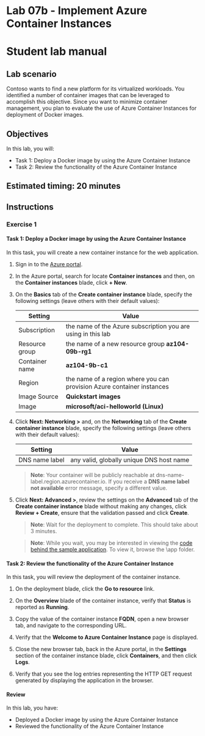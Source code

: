 # Lab 07b - Implement Azure Container Instances
# Student lab manual

## Lab scenario

Contoso wants to find a new platform for its virtualized workloads. You identified a number of container images that can be leveraged to accomplish this objective. Since you want to minimize container management, you plan to evaluate the use of Azure Container Instances for deployment of Docker images.

## Objectives

In this lab, you will:

- Task 1: Deploy a Docker image by using the Azure Container Instance
- Task 2: Review the functionality of the Azure Container Instance

## Estimated timing: 20 minutes

## Instructions

### Exercise 1

#### Task 1: Deploy a Docker image by using the Azure Container Instance

In this task, you will create a new container instance for the web application.

1. Sign in to the [Azure portal](https://portal.azure.com).

1. In the Azure portal, search for locate **Container instances** and then, on the **Container instances** blade, click **+ New**.

1. On the **Basics** tab of the **Create container instance** blade, specify the following settings (leave others with their default values):

    | Setting | Value |
    | ---- | ---- |
    | Subscription | the name of the Azure subscription you are using in this lab |
    | Resource group | the name of a new resource group **az104-09b-rg1** |
    | Container name | **az104-9b-c1** |
    | Region | the name of a region where you can provision Azure container instances |
    | Image Source | **Quickstart images** |
    | Image | **microsoft/aci-helloworld (Linux)** |

1. Click **Next: Networking >** and, on the **Networking** tab of the **Create container instance** blade, specify the following settings (leave others with their default values):

    | Setting | Value |
    | --- | --- |
    | DNS name label | any valid, globally unique DNS host name |

    >**Note**: Your container will be publicly reachable at dns-name-label.region.azurecontainer.io. If you receive a **DNS name label not available** error message, specify a different value.

1. Click **Next: Advanced >**, review the settings on the **Advanced** tab of the **Create container instance** blade without making any changes, click **Review + Create**, ensure that the validation passed and click **Create**.

    >**Note**: Wait for the deployment to complete. This should take about 3 minutes.

    >**Note**: While you wait, you may be interested in viewing the [code behind the sample application](https://github.com/Azure-Samples/aci-helloworld). To view it, browse the \\app folder.

#### Task 2: Review the functionality of the Azure Container Instance

In this task, you will review the deployment of the container instance.

1. On the deployment blade, click the **Go to resource** link.

1. On the **Overview** blade of the container instance, verify that **Status** is reported as **Running**.

1. Copy the value of the container instance **FQDN**, open a new browser tab, and navigate to the corresponding URL.

1. Verify that the **Welcome to Azure Container Instance** page is displayed.

1. Close the new browser tab, back in the Azure portal, in the **Settings** section of the container instance blade, click **Containers**, and then click **Logs**.

1. Verify that you see the log entries representing the HTTP GET request generated by displaying the application in the browser.

#### Review

In this lab, you have:

- Deployed a Docker image by using the Azure Container Instance
- Reviewed the functionality of the Azure Container Instance
